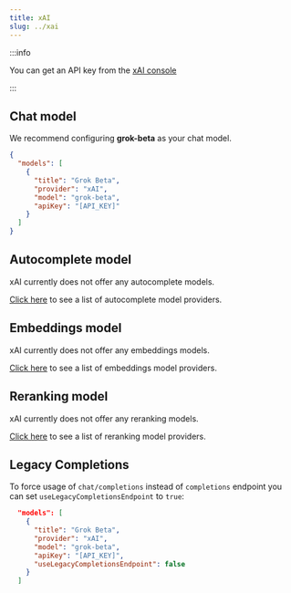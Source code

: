 ```yaml
---
title: xAI
slug: ../xai
---
```


:::info

You can get an API key from the [xAI console](https://console.x.ai/)

:::

## Chat model

We recommend configuring **grok-beta** as your chat model.

```json title="config.json"
{
  "models": [
    {
      "title": "Grok Beta",
      "provider": "xAI",
      "model": "grok-beta",
      "apiKey": "[API_KEY]"
    }
  ]
}
```

## Autocomplete model

xAI currently does not offer any autocomplete models.

[Click here](../../model-types/autocomplete.md) to see a list of autocomplete model providers.

## Embeddings model

xAI currently does not offer any embeddings models.

[Click here](../../model-types/embeddings.md) to see a list of embeddings model providers.

## Reranking model

xAI currently does not offer any reranking models.

[Click here](../../model-types/reranking.md) to see a list of reranking model providers.

## Legacy Completions

To force usage of `chat/completions` instead of `completions` endpoint you can set `useLegacyCompletionsEndpoint` to `true`:

```json title="config.json"
  "models": [
    {
      "title": "Grok Beta",
      "provider": "xAI",
      "model": "grok-beta",
      "apiKey": "[API_KEY]",
      "useLegacyCompletionsEndpoint": false
    }
  ]
```
